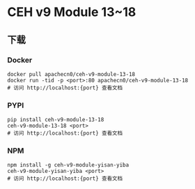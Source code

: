 # CEH v9 Module 13~18

## 下载

### Docker

```
docker pull apachecn0/ceh-v9-module-13-18
docker run -tid -p <port>:80 apachecn0/ceh-v9-module-13-18
# 访问 http://localhost:{port} 查看文档
```

### PYPI

```
pip install ceh-v9-module-13-18
ceh-v9-module-13-18 <port>
# 访问 http://localhost:{port} 查看文档
```

### NPM

```
npm install -g ceh-v9-module-yisan-yiba
ceh-v9-module-yisan-yiba <port>
# 访问 http://localhost:{port} 查看文档
```